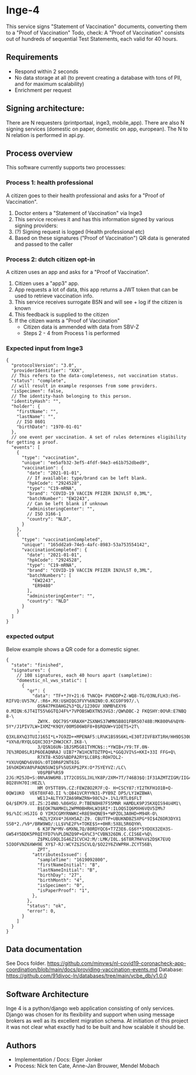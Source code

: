 # Inge-4

This service signs "Statement of Vaccination" documents, converting them to a "Proof of Vaccination"
Todo, check: A "Proof of Vaccination" consists out of hundreds of sequential Test Statements, each valid for 40 hours.

## Requirements

- Respond within 2 seconds
- No data storage at all (to prevent creating a database with tons of PII, and for maximum scalability)
- Enrichment per request


## Signing architecture:
There are N requesters (printportaal, inge3, mobile_app). There are also N signing services (domestic on paper, 
domestic on app, european). The N to N relation is performed in api.py.


## Process overview

This software currently supports two processses:

### Process 1: health professional

A citizen goes to their health professional and asks for a "Proof of Vaccination".

1) Doctor enters a "Statement of Vaccination" via Inge3
2) This service receives it and has this information signed by various signing providers:
3) (?) Signing request is logged (Health professional etc)
4) Based on these signatures ("Proof of Vaccination") QR data is generated and passed to the caller

### Process 2: dutch citizen opt-in

A citizen uses an app and asks for a "Proof of Vaccination".

1) Citizen uses a "app3" app.
2) App requests a lot of data, this app returns a JWT token that can be used to retrieve vaccination info.
3) This service receives surrogate BSN and will see + log if the citizen is known
4) This feedback is supplied to the citizen
5) If the citizen wants a "Proof of Vaccination"
    - Citizen data is ammended with data from SBV-Z
    - Steps 2 - 4 from Process 1 is performed

### Expected input from Inge3

```json5
{
  "protocolVersion": "3.0",
  "providerIdentifier": "XXX",
  // This refers to the data-completeness, not vaccination status.
  "status": "complete",
  // will result in example responses from some providers.
  "isSpecimen": false,
  // The identity-hash belonging to this person.
  "identityHash": "",
  "holder": {
    "firstName": "",
    "lastName": "",
    // ISO 8601
    "birthDate": "1970-01-01"
  },
  // one event per vaccination. A set of rules determines eligibility for getting a proof.
  "events": [
    {
      "type": "vaccination",
      "unique": "ee5afb32-3ef5-4fdf-94e3-e61b752dbed9",
      "vaccination": {
        "date": "2021-01-01",
        // If available: type/brand can be left blank.
        "hpkCode": "2924528",
        "type": "C19-mRNA",
        "brand": "COVID-19 VACCIN PFIZER INJVLST 0,3ML",
        "batchNumber": "EW2243",
        // Can be left blank if unknown
        "administeringCenter": "",
        // ISO 3166-1
        "country": "NLD",
      }
    },
    {
      "type": "vaccinationCompleted",
      "unique": "165dd2a9-74e5-4afc-8983-53a753554142",
      "vaccinationCompleted": {
        "date": "2021-01-01",
        "hpkCode": "2924528",
        "type": "C19-mRNA",
        "brand": "COVID-19 VACCIN PFIZER INJVLST 0,3ML",
        "batchNumbers": [
          "EW2243",
          "ER9480"
        ],
        "administeringCenter": "",
        "country": "NLD"
      }
    }
  ]
}
```

### expected output

Below example shows a QR code for a domestic signer.

```json5
{
  "state": "finished",
  "signatures": {
    // 108 signatures, each 40 hours apart (sampletime):
    "domestic_nl_vws_static": [
      {
        "qr": {
          "data": "TF+*JY+21:6 T%NCQ+ PVHDDP+Z-WQ8-TG/O3NLFLH3:FHS-RIFVQ:UV57K/.:R6+.MX:U$HIQG3FVY%6NIN0:O.KCG9F997/.\
            OSN47PKOAHG2%3*QL/1230GV XNMB%EXY6 0.MIQN:6JT4IT55%6GTQJ4F%*7VPOBSWDXTN53VG3:/QW%DBC-2 FKQSHY:0O%R:E7NBQ 8-\
            ZWYK. OQC79S*XRAXH*ZSXNHS37WMN5B8O1FBR50748B:MK800%6%QYN-5Y*/J1PIV7LW+IXMZ*K9QY/00MS06W8F8+B$RQUW+V1DETS+2T\
            -Q3XL8X%Q3TUIJ165I*L+7G9ZD++MPENAF5:LR%K1BS9S6KL+E30TJIVF8XT1RH/HH9DS30UK39*-*VX%8/RYQLGQXC3O3*ZHWJCK7.IK8-\
            3/QSN16UN-1BJSM5G81TYMCN$::*YWIB+/Y9:TF.0N-7E%3RD0SLR1P6OEAQNRAJ UIB7*7W1HCNTDZTPQ+L*GGQJVI%S+KKI+33I FFG+Q\
            R7XT8-K5DS%BDPA2RY$LC8R$:ROH7DL2-*VXUVQND%6V8G%:0TI0R6P2NT6IG 16%OKDKVA0%PAQN5UWI$F%5USXP$2PX:O*7SYEYVZ:/LC\
            V0$PBF%RS9 2JG:M25JD+S:0N%A9W6M8.1T72COSSLJXLYK8P/2XM+7T/746B3$Q:IF31AZMTZIGM/IIG4YJF2YFKML 8Q28VH70I:HEZL\
            HM OY5TT89%.CZ:FEWZ8O2R7F:Q- H+CSCY87:YI2TKFH1O1B+Q-0QW1UKO  VE6T0XF4O.II %:QB41VCRYYN31-PYB9Z DP5/LY1WZBWA\
            WE1J+ALTYX7ZA69RWZRN+98C%2+.1%1/RTL0$FLT Q4/$EM79.UI.ZS:2I4NO.%86HSU.P:TBEN8H87F55MNR HAMDLK9PJ5KXQIS94U4M1\
            B$EOK7NAMHIL2WPM0BHRHLW3$RI*:ILOQSIQ6MXH6VQV5IM%7 9$/%IC:HSJIG O YIMJCGMYRNWKC+R8E9HQNE9+*WPZOL3A0HD+M94R-O\
            +NZLY2XV4*J6XH5AZ:Z9. CBUTTP+UBUKNDBZ5XPG*9I$4Z6DR3DYX1 SS0*2./%9*/BRW9WO/:LL$V%E2F%+TOKE$S++0HR:5X8L5R6QYH\
            6 K3F7W*MV-6MXNL7Q/80RDYQC6+T7Z3E6.G$6Y*5YDOX32EH3S-GW54Y5DDK5PRQIYFD7%%PLDNZQ9P+GX%C3*CVBN326DN.C.CIS6E+%Q\
            Z$PKLG9QLIG46Z1CVCH2:M/:LMK/I0L.$6T8R7M4%V$2D$K7EUQ 5IOOFVNZ6XWH9E XY$7-RJ:WCYZ$2SCVLQ/$O22Y6ZVWPRH.ZCYT56B\
            ZPT",
          "attributesIssued": {
            "sampleTime": "1619092800",
            "firstNameInitial": "B",
            "lastNameInitial": "B",
            "birthDay": "27",
            "birthMonth": "4",
            "isSpecimen": "0",
            "isPaperProof": "1",
          },
        },
        "status": "ok",
        "error": 0,
      }
    ]
  }
}
```

## Data documentation

See Docs folder.
https://github.com/minvws/nl-covid19-coronacheck-app-coordination/blob/main/docs/providing-vaccination-events.md
Database: https://github.com/91divoc-ln/databases/tree/main/vcbe_db/v1.0.0

## Software Architecture

Inge 4 is a python/django web application consisting of only services. Django was chosen for its flexibility and support
when using message brokers as well as its excellent migration schema. At initiation of this project it was not clear
what exactly had to be built and how scalable it should be.

## Authors

- Implementation / Docs: Elger Jonker
- Process: Nick ten Cate, Anne-Jan Brouwer, Mendel Mobach

